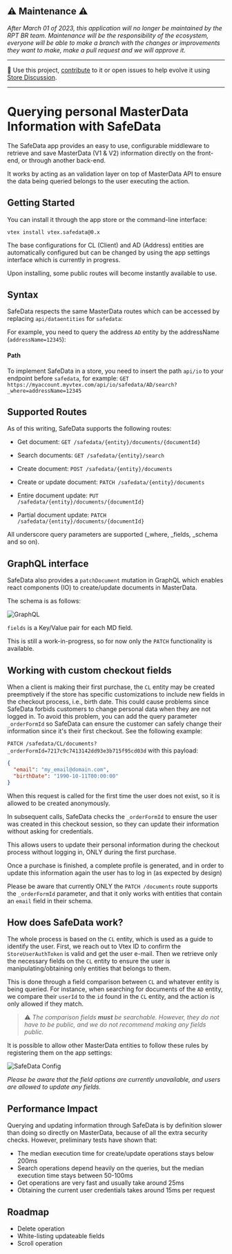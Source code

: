 ##  ⚠️ Maintenance ⚠️
*After March 01 of 2023, this application will no longer be maintained by the RPT BR team. Maintenance will be the responsibility of the ecosystem, everyone will be able to make a branch with the changes or improvements they want to make, make a pull request and we will approve it.*

---

📢 Use this project, [contribute](https://github.com/vtex-apps/safedata) to it or open issues to help evolve it using [Store Discussion](https://github.com/vtex-apps/store-discussion).

---

# Querying personal MasterData Information with SafeData

The SafeData app provides an easy to use, configurable middleware to retrieve and save MasterData (V1 & V2) information directly on the front-end, or through another back-end.

It works by acting as an validation layer on top of MasterData API to ensure the data being queried belongs to the user executing the action.

## Getting Started

You can install it through the app store or the command-line interface:

```
vtex install vtex.safedata@0.x
```

The base configurations for CL (Client) and AD (Address) entities are automatically configured but can be changed by using the app settings interface which is currently in progress.

Upon installing, some public routes will become instantly available to use.

## Syntax

SafeData respects the same MasterData routes which can be accessed by replacing `api/dataentities` for `safedata`:

For example, you need to query the address `AD` entity by the addressName (`addressName=12345`):

#### Path

To implement SafeData in a store, you need to insert the path `api/io` to your endpoint before `safedata`, for example:
`GET https://myaccount.myvtex.com/api/io/safedata/AD/search?_where=addressName=12345`

## Supported Routes

As of this writing, SafeData supports the following routes:

- Get document:
`GET /safedata/{entity}/documents/{documentId}`

- Search documents:
`GET /safedata/{entity}/search`

- Create document:
`POST /safedata/{entity}/documents`

- Create or update document:
`PATCH /safedata/{entity}/documents`

- Entire document update:
`PUT /safedata/{entity}/documents/{documentId}`

- Partial document update:
`PATCH /safedata/{entity}/documents/{documentId}`

All underscore query parameters are supported (_where, _fields, _schema and so on).

## GraphQL interface

SafeData also provides a `patchDocument` mutation in GraphQL which enables react components (IO) to create/update documents in MasterData. 

The schema is as follows:

![GraphQL](https://user-images.githubusercontent.com/1629129/127065235-fcf682d2-4b15-42d2-8d9b-b7b2df7d1d81.png)

`fields` is a Key/Value pair for each MD field.

This is still a work-in-progress, so for now only the `PATCH` functionality is available.

## Working with custom checkout fields

When a client is making their first purchase, the `CL` entity may be created preemptively if the store has specific customizations to include new fields in the checkout process, i.e., birth date. This could cause problems since SafeData forbids customers to change personal data when they are not logged in. To avoid this problem, you can add the query parameter `_orderFormId` so SafeData can ensure the customer can safely change their information since it's their first checkout. See the following example:

`PATCH /safedata/CL/documents?_orderFormId=7217c9c7413142dd93e3b715f95cd03d` with this payload:
```json
{
  "email": "my_email@domain.com",
  "birthDate": "1990-10-11T00:00:00"
}
```

When this request is called for the first time the user does not exist, so it is allowed to be created anonymously.

In subsequent calls, SafeData checks the `_orderFormId` to ensure the user was created in this checkout session, so they can update their information without asking for credentials.

This allows users to update their personal information during the checkout process without logging in, ONLY during the first purchase.

Once a purchase is finished, a complete profile is generated, and in order to update this information again the user has to log in (as expected by design)

Please be aware that currently ONLY the `PATCH /documents` route supports the `_orderFormId` parameter, and that it only works with entities that contain an `email` field in their schema.

## How does SafeData work?

The whole process is based on the `CL` entity, which is used as a guide to identify the user. First, we reach out to Vtex ID to confirm the `StoreUserAuthToken` is valid and get the user e-mail. Then we retrieve only the necessary fields on the `CL` entity to ensure the user is manipulating/obtaining only entities that belongs to them.

This is done through a field comparison between `CL` and whatever entity is being queried. For instance, when searching for documents of the `AD` entity, we compare their `userId` to the `id` found in the `CL` entity, and the action is only allowed if they match.

> ⚠️ *The comparison fields **must** be searchable. However, they do not have to be public, and we do not recommend making any fields public.*

It is possible to allow other MasterData entities to follow these rules by registering them on the app settings:

![SafeData Config](https://user-images.githubusercontent.com/1629129/119353802-b9405d80-bc79-11eb-95b2-9cbc5574fb0a.png)

*Please be aware that the field options are currently unavailable, and users are allowed to update any fields.*

## Performance Impact

Querying and updating information through SafeData is by definition slower than doing so directly on MasterData, because of all the extra security checks. However, preliminary tests have shown that:
- The median execution time for create/update operations stays below 200ms
- Search operations depend heavily on the queries, but the median execution time stays between 50-100ms
- Get operations are very fast and usually take around 25ms
- Obtaining the current user credentials takes around 15ms per request

## Roadmap

- Delete operation
- White-listing updateable fields
- Scroll operation
